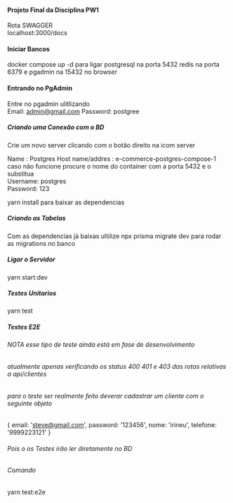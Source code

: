 ####  Projeto Final da Disciplina PW1
Rota SWAGGER  
localhost:3000/docs


#### Iniciar Bancos 
docker compose up -d para ligar postgresql na porta 5432 redis na porta 6379 e pgadmin na 15432 no browser  
#### Entrando no PgAdmin
Entre no pgadmin ulitlizando  
Email: admin@gmail.com
Password: postgree

##### Criando uma Conexão com o BD
Crie um novo server clicando com o botão direito na icom server

Name : Postgres
Host name/addres : e-commerce-postgres-compose-1 caso não funcione procure o nome do container com a porta 5432 e o substitua  
Username: postgres  
Password: 123  

yarn install para baixar as dependencias

##### Criando as Tabelas
Com as dependencias já baixas ultilize npx prisma migrate dev para rodar as migrations no banco

##### Ligar o Servidor 
yarn start:dev 

##### Testes Unitarios

yarn test 

##### Testes E2E
###### NOTA esse tipo de teste ainda está em fase de desenvolvimento  
###### atualmente apenas verificando os status 400 401 e 403 das rotas relativas a api/clientes
###### para o teste ser realmente feito deverar cadastrar um cliente com o seguinte objeto 
{
      email: 'steve@gmail.com',
      password: '123456',
      nome: 'irineu',
      telefone: '9999223121'
}
###### Pois o os Testes irão ler diretamente no BD 

###### Comando
yarn test:e2e
